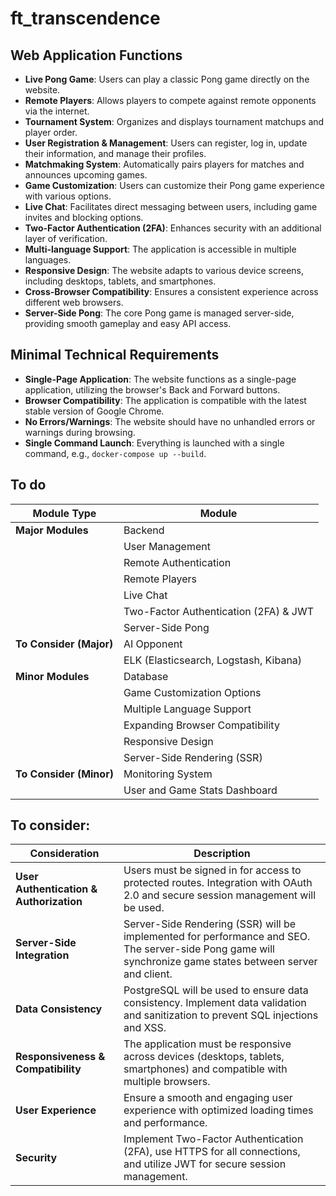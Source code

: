 # ft_transcendence

## Web Application Functions
- **Live Pong Game**: Users can play a classic Pong game directly on the website.
- **Remote Players**: Allows players to compete against remote opponents via the internet.
- **Tournament System**: Organizes and displays tournament matchups and player order.
- **User Registration & Management**: Users can register, log in, update their information, and manage their profiles.
- **Matchmaking System**: Automatically pairs players for matches and announces upcoming games.
- **Game Customization**: Users can customize their Pong game experience with various options.
- **Live Chat**: Facilitates direct messaging between users, including game invites and blocking options.
- **Two-Factor Authentication (2FA)**: Enhances security with an additional layer of verification.
- **Multi-language Support**: The application is accessible in multiple languages.
- **Responsive Design**: The website adapts to various device screens, including desktops, tablets, and smartphones.
- **Cross-Browser Compatibility**: Ensures a consistent experience across different web browsers.
- **Server-Side Pong**: The core Pong game is managed server-side, providing smooth gameplay and easy API access.

## Minimal Technical Requirements
- **Single-Page Application**: The website functions as a single-page application, utilizing the browser's Back and Forward buttons.
- **Browser Compatibility**: The application is compatible with the latest stable version of Google Chrome.
- **No Errors/Warnings**: The website should have no unhandled errors or warnings during browsing.
- **Single Command Launch**: Everything is launched with a single command, e.g., `docker-compose up --build`.

## To do
| **Module Type**           | **Module**                                |
|---------------------------|-------------------------------------------|
| **Major Modules**         | Backend                                   |
|                           | User Management                           |
|                           | Remote Authentication                     |
|                           | Remote Players                            |
|                           | Live Chat                                 |
|                           | Two-Factor Authentication (2FA) & JWT     |
|                           | Server-Side Pong                          |
| **To Consider (Major)**   | AI Opponent                               |
|                           | ELK (Elasticsearch, Logstash, Kibana)     |
| **Minor Modules**         | Database                                  |
|                           | Game Customization Options                |
|                           | Multiple Language Support                 |
|                           | Expanding Browser Compatibility           |
|                           | Responsive Design                         |
|                           | Server-Side Rendering (SSR)               |
| **To Consider (Minor)**   | Monitoring System                         |
|                           | User and Game Stats Dashboard             |


## To consider:

| **Consideration**                         | **Description**                                                                                                 |
|-------------------------------------------|-----------------------------------------------------------------------------------------------------------------|
| **User Authentication & Authorization**   | Users must be signed in for access to protected routes. Integration with OAuth 2.0 and secure session management will be used. |
| **Server-Side Integration**               | Server-Side Rendering (SSR) will be implemented for performance and SEO. The server-side Pong game will synchronize game states between server and client. |
| **Data Consistency**                      | PostgreSQL will be used to ensure data consistency. Implement data validation and sanitization to prevent SQL injections and XSS. |
| **Responsiveness & Compatibility**        | The application must be responsive across devices (desktops, tablets, smartphones) and compatible with multiple browsers. |
| **User Experience**                       | Ensure a smooth and engaging user experience with optimized loading times and performance. |
| **Security**                             | Implement Two-Factor Authentication (2FA), use HTTPS for all connections, and utilize JWT for secure session management. |




